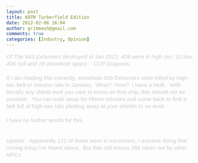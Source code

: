 ```yaml
---
layout: post
title: KOTM Turberfield Edition
date: 2012-02-06 16:04
author: grimmash@gmail.com
comments: true
categories: [Industry, Opinion]
---
```

<div style="text-align: left;"><span style="color: #cccccc; font-family: Arial, 'Helvetica Neue', sans-serif; font-size: 15px; line-height: 19px;"><i>Of The 843 Exhumers destroyed in Jan 2012, 409 were in high sec, 10 low, 406 null and 18 wormhole space</i>. - CCP Diagoras</span></div><div style="text-align: left;"><span style="color: #cccccc; font-family: Arial, 'Helvetica Neue', sans-serif; font-size: 15px; line-height: 19px;"><br /></span></div><span style="color: #cccccc; font-family: Arial, 'Helvetica Neue', sans-serif; font-size: 15px; line-height: 19px; text-align: left;">If I am reading this correctly, somehow 409 Exhumers were killed by high-sec belt or mission rats in January. &nbsp;What? &nbsp;How? &nbsp;I have a Hulk. &nbsp;With literally any shield mod you care to throw on that ship, this should not be possible. &nbsp;You can walk away for fifteen minutes and come back to find a belt full of high-sec rats plinking away at your shields to no avail.</span><br /><div style="text-align: left;"><span style="font-family: Arial, 'Helvetica Neue', sans-serif;"><span style="color: #cccccc; font-size: 15px; line-height: 19px;"><br /></span></span></div><div style="text-align: left;"><span style="font-family: Arial, 'Helvetica Neue', sans-serif;"><span style="color: #cccccc; font-size: 15px; line-height: 19px;">I have no further words for this.</span></span><br /><span style="font-family: Arial, 'Helvetica Neue', sans-serif;"><span style="color: #cccccc; font-size: 15px; line-height: 19px;"><br /></span></span><br /><span style="font-family: Arial, 'Helvetica Neue', sans-serif;"><span style="color: #cccccc; font-size: 15px; line-height: 19px;"><i>Update: </i>&nbsp;Apparently 121 of those were in Incursions, I assume doing that mining thing I've heard about. &nbsp;But that still leaves 288 taken out by other NPCs</span></span></div>
